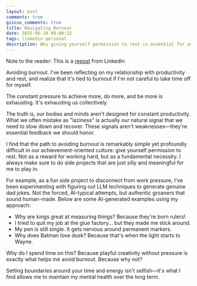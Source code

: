 ```yaml
---
layout: post
comments: true
giscus_comments: true
title: Navigating Burnout
date: 2025-06-18 08:00:32
tags: linkedin personal
description: Why giving yourself permission to rest is essential for avoiding burnout, plus how playful side projects like generating authentic dad jokes help maintain mental health.
---
```


Note to the reader: This is a [repost](https://www.linkedin.com/posts/yewjinlim_avoiding-burnout-ive-been-reflecting-on-activity-7300392136984645632--uhm?utm_source=share&utm_medium=member_desktop&rcm=ACoAAAD4xmMBhqAf0RkmEot2NJkJA3gvq31H7Os) from LinkedIn

Avoiding burnout. I've been reflecting on my relationship with productivity and rest, and realize that it's tied to burnout if I'm not careful to take time off for myself.

The constant pressure to achieve more, do more, and be more is exhausting. It's exhausting us collectively.

The truth is, our bodies and minds aren't designed for constant productivity. What we often mistake as "laziness" is actually our natural signal that we need to slow down and recover. These signals aren't weaknesses—they're essential feedback we should honor.

I find that the path to avoiding burnout is remarkably simple yet profoundly difficult in our achievement-oriented culture: give yourself permission to rest. Not as a reward for working hard, but as a fundamental necessity. I always make sure to do side projects that are just silly and meaningful for me to play in.

For example, as a fun side project to disconnect from work pressure, I've been experimenting with figuring out LLM techniques to generate genuine dad jokes. Not the forced, AI-typical attempts, but authentic groaners that sound human-made. Below are some AI-generated examples using my approach:

- Why are kings great at measuring things? Because they're born rulers!
- I tried to quit my job at the glue factory... but they made me stick around.
- My pen is still single. It gets nervous around permanent markers.
- Why does Batman love dusk? Because that's when the light starts to Wayne.

Why do I spend time on this? Because playful creativity without pressure is exactly what helps me avoid burnout. Because why not?

Setting boundaries around your time and energy isn't selfish—it's what I find allows me to maintain my mental health over the long term.

